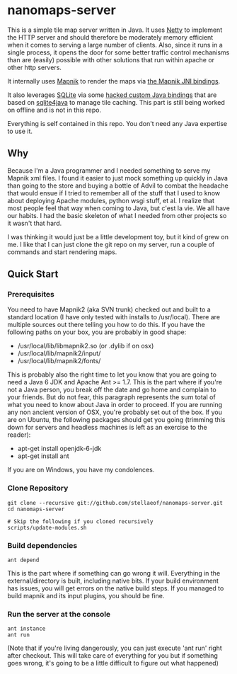 nanomaps-server
===============
This is a simple tile map server written in Java.  It uses
[Netty](http://www.jboss.org/netty) to implement the HTTP server
and should therefore be moderately memory efficient when it comes
to serving a large number of clients.  Also, since it runs in
a single process, it opens the door for some better traffic control
mechanisms than are (easily) possible with other solutions that
run within apache or other http servers.

It internally uses [Mapnik](http://mapnik.org/) to render the maps
via [the Mapnik JNI bindings](https://github.com/stellaeof/mapnik-jni).

It also leverages [SQLite](http://www.sqlite.org/) via some [hacked custom
Java bindings](https://github.com/stellaeof/sqlite4java-custom) that are based
on [sqlite4java](http://code.google.com/p/sqlite4java/) to manage tile caching.
This part is still being worked on offline and is not in this repo.

Everything is self contained in this repo.  You don't need any Java expertise
to use it.

Why
---
Because I'm a Java programmer and I needed something to serve my Mapnik xml
files.  I found it easier to just mock something up quickly in Java than going
to the store and buying a bottle of Advil to combat the headache that would
ensue if I tried to remember all of the stuff that I used to know about deploying
Apache modules, python wsgi stuff, et al.  I realize that most people feel that
way when coming to Java, but c'est la vie. We all have our habits.  I had the
basic skeleton of what I needed from other projects so it wasn't that hard.

I was thinking it would just be a little development toy, but it kind of grew on
me.  I like that I can just clone the git repo on my server, run a couple of
commands and start rendering maps.

Quick Start
-----------

### Prerequisites

You need to have Mapnik2 (aka SVN trunk) checked out and built to a standard
location (I have only tested with installs to /usr/local).  There are multiple
sources out there telling you how to do this.  If you have the following paths
on your box, you are probably in good shape:

* /usr/local/lib/libmapnik2.so (or .dylib if on osx)
* /usr/local/lib/mapnik2/input/
* /usr/local/lib/mapnik2/fonts/

This is probably also the right time to let you know that you are going to need
a Java 6 JDK and Apache Ant >= 1.7.  This is the part where if you're not a Java
person, you break off the date and go home and complain to your friends.  But do
not fear, this paragraph represents the sum total of what you need to know about
Java in order to proceed.  If you are running any non ancient version of OSX, you're
probably set out of the box.  If you are on Ubuntu, the following packages should
get you going (trimming this down for servers and headless machines is left as
an exercise to the reader):

* apt-get install openjdk-6-jdk
* apt-get install ant

If you are on Windows, you have my condolences.

### Clone Repository

	git clone --recursive git://github.com/stellaeof/nanomaps-server.git
	cd nanomaps-server
	
	# Skip the following if you cloned recursively
	scripts/update-modules.sh
	
### Build dependencies

	ant depend
	
This is the part where if something can go wrong it will.  Everything
in the external/directory is built, including native bits.  If your build environment has
issues, you will get errors on the native build steps.  If you managed to build
mapnik and its input plugins, you should be fine.

### Run the server at the console

	ant instance
	ant run
	
(Note that if you're living dangerously, you can just execute
'ant run' right after checkout.  This will take care of everything for you
but if something goes wrong, it's going to be a little difficult to figure
out what happened)


